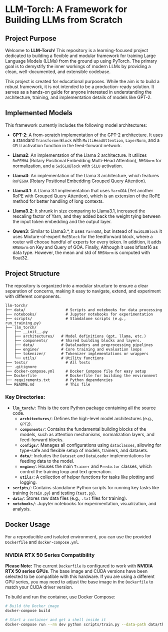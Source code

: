 # LLM-Torch: A Framework for Building LLMs from Scratch

## Project Purpose

Welcome to **LLM-Torch**! This repository is a learning-focused project dedicated to building a flexible and modular framework for training Large Language Models (LLMs) from the ground up using PyTorch. The primary goal is to demystify the inner workings of modern LLMs by providing a clean, well-documented, and extensible codebase.

This project is created for educational purposes. While the aim is to build a robust framework, it is not intended to be a production-ready solution. It serves as a hands-on guide for anyone interested in understanding the architecture, training, and implementation details of models like GPT-2.

## Implemented Models

This framework currently includes the following model architectures:

*   **GPT-2**: A from-scratch implementation of the GPT-2 architecture. It uses a standard `TransformerBlock` with `MultiHeadAttention`, `LayerNorm`, and a `GELU` activation function in the feed-forward network.

*   **Llama2**: An implementation of the Llama 2 architecture. It utilizes `RoPEMHA` (Rotary Positional Embedding Multi-Head Attention), `RMSNorm` for normalization, and a `SwiGLUBlock` with `SiLU` activation.

*   **Llama3**: An implementation of the Llama 3 architecture, which features `RoPEGOA` (Rotary Positional Embedding Grouped Query Attention).

*   **Llama3.1**: A Llama 3.1 implementation that uses `YarnGOA` (Yet another RoPE with Grouped Query Attention), which is an extension of the RoPE method for better handling of long contexts.

*   **Llama3.2**: It shrunk in size comparing to Llama3.1, increased the rescaling factor of Yarn, and they added back the weight tying between the input token embedding and the output layer.

*  **Qwen3**: Similar to Llama3.*, it uses `YarnGOA`, but instead of `SwiGLUBlock` it uses Mixture-of-expert `MoEBlock` for the feedforward block, where a router will choose handful of experts for every token. In addition, it adds `RMSNorm` on Key and Query of GOA. Finally, Although it uses bfloat16 as data type. However, the mean and std of `RMSNorm` is computed with float32.

## Project Structure

The repository is organized into a modular structure to ensure a clear separation of concerns, making it easy to navigate, extend, and experiment with different components.

```
llm-torch/
├── data/                  # Scripts and notebooks for data processing
├── notebooks/             # Jupyter notebooks for experimentation
├── scripts/               # Standalone scripts (e.g., run_training.py)
├── llm_torch/
│   ├── __init__.py
│   ├── architectures/   # Model definitions (gpt, llama, etc.)
│   ├── components/      # Shared building blocks and layers.
│   ├── data/            # Dataloaders and preprocessing pipelines
│   ├── engine/          # Core training and evaluation loops
│   ├── tokenizer/       # Tokenizer implementations or wrappers
│   └── utils/           # Utility functions
├── tests/                 # All tests
├── .gitignore
├── docker-compose.yml     # Docker Compose file for easy setup
├── Dockerfile             # Dockerfile for building the environment
├── requirements.txt       # Python dependencies
└── README.md              # This file
```

### Key Directories:

*   **`llm_torch/`**: This is the core Python package containing all the source code.
    *   **`architectures/`**: Defines the high-level model architectures (e.g., `GPT2`).
    *   **`components/`**: Contains the fundamental building blocks of the models, such as attention mechanisms, normalization layers, and feed-forward blocks.
    *   **`configs/`**: Manages all configurations using `dataclasses`, allowing for type-safe and flexible setup of models, trainers, and datasets.
    *   **`data/`**: Includes the `Dataset` and `DataLoader` implementations for feeding data to the model.
    *   **`engine/`**: Houses the main `Trainer` and `Predictor` classes, which control the training loop and text generation.
    *   **`utils/`**: A collection of helper functions for tasks like plotting and logging.
*   **`scripts/`**: Contains standalone Python scripts for running key tasks like training (`train.py`) and testing (`test.py`).
*   **`data/`**: Stores raw data files (e.g., `.txt` files for training).
*   **`notebooks/`**: Jupyter notebooks for experimentation, visualization, and analysis.

## Docker Usage

For a reproducible and isolated environment, you can use the provided `Dockerfile` and `docker-compose.yml`.

### NVIDIA RTX 50 Series Compatibility

**Please Note:** The current `Dockerfile` is configured to work with **NVIDIA RTX 50 series GPUs**. The base image and CUDA versions have been selected to be compatible with this hardware. If you are using a different GPU series, you may need to adjust the base image in the `Dockerfile` to match your CUDA driver version.

To build and run the container, use Docker Compose:

```bash
# Build the Docker image
docker-compose build

# Start a container and get a shell inside it
docker-compose run --rm dev python scripts/train.py --data-path data/the-verdict.txt --llm gpt2 --size 124M
```
